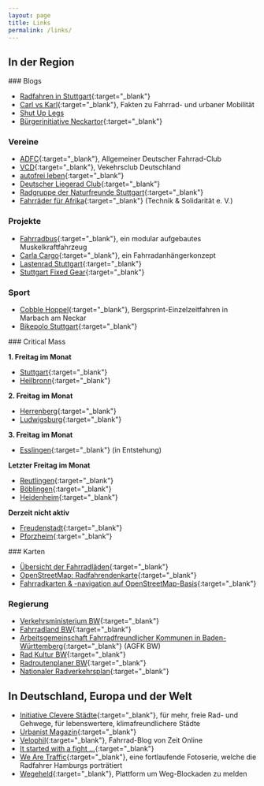 ```yaml
---
layout: page
title: Links
permalink: /links/
---
```


## In der Region

<div class="row">
<div class="col-xs-12 col-md-4" markdown="block">
### Blogs

- [Radfahren in Stuttgart][RiS]{:target="_blank"}
- [Carl vs Karl][CarlVsKarl]{:target="_blank"}, Fakten zu Fahrrad- und urbaner Mobilität
- [Shut Up Legs][ShutUpLegs]
- [Bürgerinitiative Neckartor][BI-Neckartor]{:target="_blank"}


### Vereine

- [ADFC][ADFC-BW]{:target="_blank"}, Allgemeiner Deutscher Fahrrad-Club
- [VCD][VCD-BW]{:target="_blank"}, Vekehrsclub Deutschland
- [autofrei leben][AutofreiLeben]{:target="_blank"}
- [Deutscher Liegerad Club][LiegeradVerein]{:target="_blank"}
- [Radgruppe der Naturfreunde Stuttgart][NaturfreundeRG]{:target="_blank"}
- [Fahrräder für Afrika][RaederFuerAfrika]{:target="_blank"} (Technik & Solidarität e.&nbsp;V.)


### Projekte

- [Fahrradbus][Fahrradbus]{:target="_blank"}, ein modular aufgebautes Muskelkraftfahrzeug
- [Carla Cargo][CarlaCargo]{:target="_blank"}, ein Fahrradanhängerkonzept
- [Lastenrad Stuttgart][LastenradStuttgart]{:target="_blank"}
- [Stuttgart Fixed Gear][StuttgartFixedGear]{:target="_blank"}


### Sport

- [Cobble Hoppel][CobbleHoppel]{:target="_blank"}, Bergsprint-Einzelzeitfahren in Marbach am Neckar
- [Bikepolo Stuttgart][BikepoloStuttgart]{:target="_blank"}
</div>


<div class="col-xs-12 col-md-4" markdown="block">
### Critical Mass

**1. Freitag im Monat**

- [Stuttgart][CM-Stuttgart]{:target="_blank"}
- [Heilbronn][CM-Heilbronn]{:target="_blank"}

**2. Freitag im Monat**

- [Herrenberg][CM-Herrenberg]{:target="_blank"}
- [Ludwigsburg][CM-Ludwigsburg]{:target="_blank"}

**3. Freitag im Monat**

- [Esslingen][CM-Esslingen]{:target="_blank"} (in Entstehung)

**Letzter Freitag im Monat**

- [Reutlingen][CM-Reutlingen]{:target="_blank"}
- [Böblingen][CM-Boeblingen]{:target="_blank"}
- [Heidenheim][CM-Heidenheim]{:target="_blank"}

**Derzeit nicht aktiv**

- [Freudenstadt][CM-Freudenstadt]{:target="_blank"}
- [Pforzheim][CM-Pforzheim]{:target="_blank"}
</div>


<div class="col-xs-12 col-md-4" markdown="block">
### Karten

- [Übersicht der Fahrradläden][Fahrradlaeden]{:target="_blank"}
- [OpenStreetMap: Radfahrendenkarte][Radfahrendenkarte]{:target="_blank"}
- [Fahrradkarten &amp; -navigation auf OpenStreetMap-Basis][OSM-Projekte]{:target="_blank"}


### Regierung

- [Verkehrsministerium BW][MVI-BW]{:target="_blank"}
- [Fahrradland BW][Fahrradland-BW]{:target="_blank"}
- [Arbeitsgemeinschaft Fahrradfreundlicher Kommunen in Baden-Württemberg][AGFK-BW]{:target="_blank"} (AGFK BW)
- [Rad Kultur BW][Radkultur-BW]{:target="_blank"}
- [Radroutenplaner BW][Radroutenplaner-BW]{:target="_blank"}
- [Nationaler Radverkehrsplan][NatRadverkehrsplan]{:target="_blank"}
</div>
</div>


## In Deutschland, Europa und der Welt

- [Initiative Clevere Städte][ClevereStadte]{:target="_blank"}, für mehr, freie Rad- und Gehwege, für lebenswertere, klimafreundlichere Städte
- [Urbanist Magazin][UrbanistMagazin]{:target="_blank"}
- [Velophil][Zeit-Velophil]{:target="_blank"}, Fahrrad-Blog von Zeit Online
- [It started with a fight …][StartedWithFight]{:target="_blank"}
- [We Are Traffic][WeAreTraffic]{:target="_blank"}, eine fortlaufende Fotoserie, welche die Radfahrer Hamburgs porträtiert
- [Wegeheld][Wegeheld]{:target="_blank"}, Plattform um Weg-Blockaden zu melden



[RiS]:                http://dasfahrradblog.blogspot.de/
[CarlVsKarl]:         http://carl-vs-karl.de/
[ShutUpLegs]:         http://shutuplegs.de/
[BI-Neckartor]:       https://bineckartor.wordpress.com/

[ADFC-BW]:            http://www.adfc-bw.de/adfc-vor-ort/
[VCD-BW]:             http://www.vcd-bw.de/vcd/kv/index.html
[AutofreiLeben]:      http://www.autofrei.de/
[LiegeradVerein]:     http://www.hpv.org/index.php/treffpunkte
[NaturfreundeRG]:     http://radgruppe.naturfreunde-stuttgart.de/
[RaederFuerAfrika]:   http://www.tus2005.net/

[Fahrradbus]:         http://fahrradbus.com/
[CarlaCargo]:         http://carlacargo.de/
[LastenradStuttgart]: http://lastenrad-stuttgart.de/
[StuttgartFixedGear]: http://www.stuttgartfixedgear.de/

[CobbleHoppel]:       http://www.3komma8.de/content/events/cobbleHoppel.html
[BikepoloStuttgart]:  http://www.bikepolo-stuttgart.de/


[CM-Stuttgart]:       https://criticalmassstuttgart.wordpress.com/
[CM-Heilbronn]:       https://criticalmassheilbronn.wordpress.com/
[CM-Herrenberg]:      https://criticalmassherrenberg.wordpress.com/
[CM-Ludwigsburg]:     http://www.ludwigsburg-besser-unterwegs.de/
[CM-Esslingen]:       https://criticalmassesslingen.wordpress.com/
[CM-Reutlingen]:      https://criticalmassreutlingen.wordpress.com/
[CM-Boeblingen]:      http://www.radeln-in-bb.de/criticalmass/
[CM-Heidenheim]:      https://www.facebook.com/pages/Critical-Mass-Heidenheim/460201734115062
[CM-Freudenstadt]:    https://www.facebook.com/pages/Critical-Mass-Freudenstadt/251366075070168
[CM-Pforzheim]:       https://criticalmasspf.wordpress.com/

[Fahrradlaeden]:      http://overpass-turbo.eu/s/7I2
[Radfahrendenkarte]:  http://www.openstreetmap.org/#map=10/48.7766/9.1832&layers=C
[OSM-Projekte]:       http://wiki.openstreetmap.org/wiki/DE:Bicycle

[MVI-BW]:             http://mvi.baden-wuerttemberg.de/de/mobilitaet-verkehr/rad-und-fuss/
[Fahrradland-BW]:     http://www.fahrradland-bw.de/
[AGFK-BW]:            http://www.agfk-bw.de/
[Radkultur-BW]:       http://radkultur-bw.de/
[Radroutenplaner-BW]: http://www.radroutenplaner-bw.de/
[NatRadverkehrsplan]: http://www.nationaler-radverkehrsplan.de/

[ClevereStadte]:      http://www.clevere-staedte.de/
[UrbanistMagazin]:    http://www.urbanist-magazin.de/
[Zeit-Velophil]:      http://blog.zeit.de/fahrrad/
[StartedWithFight]:   http://itstartedwithafight.de/
[WeAreTraffic]:       http://www.wearetraffic.de/
[Wegeheld]:           https://www.wegeheld.org/home.html
